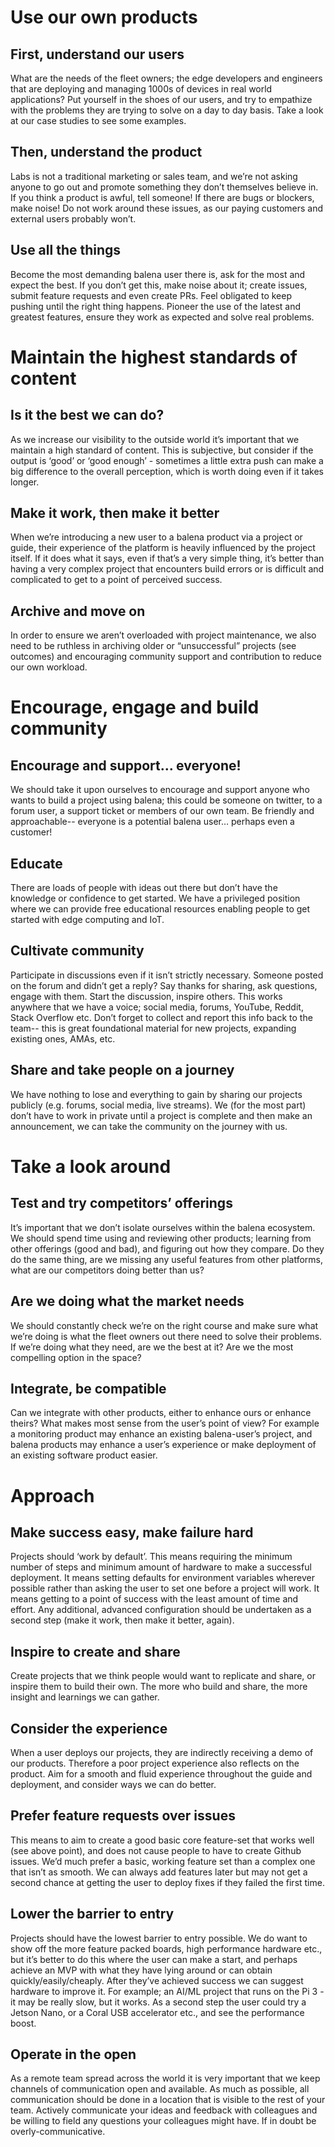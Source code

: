 # Use our own products

## First, understand our users

What are the needs of the fleet owners; the edge developers and engineers that are deploying and managing 1000s of devices in real world applications? Put yourself in the shoes of our users, and try to empathize with the problems they are trying to solve on a day to day basis. Take a look at our case studies to see some examples.

## Then, understand the product

Labs is not a traditional marketing or sales team, and we’re not asking anyone to go out and promote something they don’t themselves believe in. If you think a product is awful, tell someone! If there are bugs or blockers, make noise! Do not work around these issues, as our paying customers and external users probably won’t.

## Use all the things

Become the most demanding balena user there is, ask for the most and expect the best. If you don’t get this, make noise about it; create issues, submit feature requests and even create PRs. Feel obligated to keep pushing until the right thing happens. Pioneer the use of the latest and greatest features, ensure they work as expected and solve real problems.

# Maintain the highest standards of content

## Is it the best we can do?

As we increase our visibility to the outside world it’s important that we maintain a high standard of content. This is subjective, but consider if the output is ‘good’ or ‘good enough’ - sometimes a little extra push can make a big difference to the overall perception, which is worth doing even if it takes longer.

## Make it work, then make it better

When we’re introducing a new user to a balena product via a project or guide, their experience of the platform is heavily influenced by the project itself. If it does what it says, even if that’s a very simple thing, it’s better than having a very complex project that encounters build errors or is difficult and complicated to get to a point of perceived success.

## Archive and move on

In order to ensure we aren’t overloaded with project maintenance, we also need to be ruthless in archiving older or “unsuccessful” projects (see outcomes) and encouraging community support and contribution to reduce our own workload.

# Encourage, engage and build community

## Encourage and support… everyone!

We should take it upon ourselves to encourage and support anyone who wants to build a project using balena; this could be someone on twitter, to a forum user, a support ticket or members of our own team. Be friendly and approachable-- everyone is a potential balena user… perhaps even a customer!

## Educate

There are loads of people with ideas out there but don’t have the knowledge or confidence to get started. We have a privileged position where we can provide free educational resources enabling people to get started with edge computing and IoT.

## Cultivate community

Participate in discussions even if it isn’t strictly necessary. Someone posted on the forum and didn’t get a reply? Say thanks for sharing, ask questions, engage with them. Start the discussion, inspire others. This works anywhere that we have a voice; social media, forums, YouTube, Reddit, Stack Overflow etc. Don’t forget to collect and report this info back to the team-- this is great foundational material for new projects, expanding existing ones, AMAs, etc.

## Share and take people on a journey

We have nothing to lose and everything to gain by sharing our projects publicly (e.g. forums, social media, live streams). We (for the most part) don’t have to work in private until a project is complete and then make an announcement, we can take the community on the journey with us.

# Take a look around

## Test and try competitors’ offerings

It’s important that we don’t isolate ourselves within the balena ecosystem. We should spend time using and reviewing other products; learning from other offerings (good and bad), and figuring out how they compare. Do they do the same thing, are we missing any useful features from other platforms, what are our competitors doing better than us?

## Are we doing what the market needs

We should constantly check we’re on the right course and make sure what we’re doing is what the fleet owners out there need to solve their problems. If we’re doing what they need, are we the best at it? Are we the most compelling option in the space?

## Integrate, be compatible

Can we integrate with other products, either to enhance ours or enhance theirs? What makes most sense from the user’s point of view? For example a monitoring product may enhance an existing balena-user’s project, and balena products may enhance a user’s experience or make deployment of an existing software product easier.

# Approach

## Make success easy, make failure hard

Projects should ‘work by default’. This means requiring the minimum number of steps and minimum amount of hardware to make a successful deployment. It means setting defaults for environment variables wherever possible rather than asking the user to set one before a project will work. It means getting to a point of success with the least amount of time and effort. Any additional, advanced configuration should be undertaken as a second step (make it work, then make it better, again).

## Inspire to create and share

Create projects that we think people would want to replicate and share, or inspire them to build their own. The more who build and share, the more insight and learnings we can gather.

## Consider the experience

When a user deploys our projects, they are indirectly receiving a demo of our products. Therefore a poor project experience also reflects on the product. Aim for a smooth and fluid experience throughout the guide and deployment, and consider ways we can do better.

## Prefer feature requests over issues

This means to aim to create a good basic core feature-set that works well (see above point), and does not cause people to have to create Github issues. We’d much prefer a basic, working feature set than a complex one that isn’t as smooth. We can always add features later but may not get a second chance at getting the user to deploy fixes if they failed the first time.

## Lower the barrier to entry

Projects should have the lowest barrier to entry possible. We do want to show off the more feature packed boards, high performance hardware etc., but it’s better to do this where the user can make a start, and perhaps achieve an MVP with what they have lying around or can obtain quickly/easily/cheaply. After they’ve achieved success we can suggest hardware to improve it. For example; an AI/ML project that runs on the Pi 3 - it may be really slow, but it works. As a second step the user could try a Jetson Nano, or a Coral USB accelerator etc., and see the performance boost.

## Operate in the open

As a remote team spread across the world it is very important that we keep channels of communication open and available. As much as possible, all communication should be done in a location that is visible to the rest of your team. Actively communicate your ideas and feedback with colleagues and be willing to field any questions your colleagues might have. If in doubt be overly-communicative.
